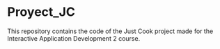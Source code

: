 # Proyect_JC
This repository contains the code of the Just Cook project made for the Interactive Application Development 2 course.
